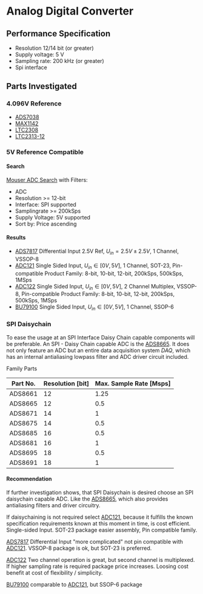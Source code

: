 Analog Digital Converter
========================

Performance Specification
-------------------------
- Resolution 12/14 bit (or greater)
- Supply voltage: 5 V
- Sampling rate: 200 kHz (or greater)
- Spi interface

Parts Investigated
------------------

### 4.096V Reference
- [ADS7038][ADS7038 datasheet]
- [MAX1142][MAX1142 datasheet]
- [LTC2308][LTC2308 datasheet]
- [LTC2313-12][LTC2313-12 datasheet]

### 5V Reference Compatible

#### Search
[Mouser ADC Search] with Filters:
- ADC
- Resolution >= 12-bit
- Interface: SPI supported
- Samplingrate >= 200kSps
- Supply Voltage: 5V supported
- Sort by: Price ascending

#### Results

- [ADS7817] Differential Input 2.5V Ref, $U_{in} = 2.5V \pm
    2.5V$, 1 Channel, VSSOP-8
- [ADC121] Single Sided Input, $U_{in} \in [0V, 5V]$, 1
    Channel, SOT-23, Pin-compatible Product Family: 8-bit, 10-bit, 12-bit,
    200kSps, 500kSps, 1MSps
- [ADC122] Single Sided Input, $U_{in} \in [0V, 5V]$, 2
    Channel Multiplex, VSSOP-8, Pin-compatible Product Family: 8-bit, 10-bit, 12-bit,
    200kSps, 500kSps, 1MSps
- [BU79100] Single Sided Input, $U_{in} \in [0V, 5V]$, 1
    Channel, SSOP-6

### SPI Daisychain

To ease the usage at an SPI Interface Daisy Chain capable components will be
preferable. An SPI - Daisy Chain capable ADC is the [ADS8665]. It does not only
feature an ADC but an entire data acquisition system _DAQ_, which has an
internal antialiasing lowpass filter and ADC driver circuit included.

Family Parts

| Part No. | Resolution [bit] | Max. Sample Rate [Msps] |
|----------|------------------|-------------------------|
| ADS8661  | 12               | 1.25                    |
| ADS8665  | 12               | 0.5                     |
| ADS8671  | 14               | 1                       |
| ADS8675  | 14               | 0.5                     |
| ADS8685  | 16               | 0.5                     |
| ADS8681  | 16               | 1                       |
| ADS8695  | 18               | 0.5                     |
| ADS8691  | 18               | 1                       |

#### Recommendation

If further investigation shows, that SPI Daisychain is desired choose an SPI
daisychain capable ADC. Like the [ADS8665], which also provides antialiasing
filters and driver circuitry.

If daisychaining is not required select [ADC121], because it fulfills the known
specification requirements known at this moment in time, is cost efficient.
Single-sided Input. SOT-23 package easier assembly, Pin compatible family.

[ADS7817] Differential Input "more complicated" not pin compatible with
[ADC121]. VSSOP-8 package is ok, but SOT-23 is preferred.

[ADC122] Two channel operation is great, but second channel is multiplexed. If
higher sampling rate is required package price increases. Loosing cost benefit
at cost of flexibility / simplicity.

[BU79100] comparable to [ADC121], but SSOP-6 package

[ADS7038 datasheet]: https://www.ti.com/lit/ds/symlink/ads7038.pdf?ts=1713952903321&ref_url=https%253A%252F%252Fwww.google.com%252F
[MAX1142 datasheet]: https://www.analog.com/en/products/max1143.html
[LTC2308 datasheet]: https://www.analog.com/media/en/technical-documentation/data-sheets/2308fc.pdf
[LTC2313-12 datasheet]: https://www.analog.com/en/products/ltc2313-12.html
[Mouser ADC Search]: https://www.mouser.de/c/semiconductors/data-converter-ics/analog-to-digital-converters-adc/?q=adc&analog%20supply%20voltage=0%20V%20to%205.25%20V%7C~1.8%20V%2C%205%20V%2C%205.4%20V%7C~2.2%20V%20to%205.5%20V%7C~2.25%20V%20to%205%20V%2C%205%20V%7C~2.3%20V%20to%205%20V~~2.3%20V%20to%205.5%20V%7C~2.35%20V%20to%205.25%20V~~2.375%20V%20to%205.25%20V%7C~2.4%20V%20to%205.1%20V%7C~2.5%20V%20to%205%20V%7C~2.5%20V%20to%205.5%20V%7C~2.5%20V%2C%205%20V%7C~2.7%20V%20to%205.25%20V%7C~2.7%20V%20to%205.5%20V%7C~2.85%20V%20to%205.5%20V%7C~3%20V%20to%205.25%20V%7C~3%20V%20to%205.5%20V%7C~3%20V%2C%205%20V%7C~3.13%20V%20to%203.47%20V%2C%204.75%20V%20to%205.25%20V%7C~3.15%20V%20to%205.5%20V%7C~4%20V%20to%205.5%20V%7C~4.5%20V%20to%205.25%20V~~4.5%20V%20to%205.5%20V%7C~4.75%20V%20to%205.25%20V%7C~4.75%20V%20to%205.5%20V%7C~4.95%20V%20to%205.05%20V%7C~5%20V%7C~5%20V%2C%2010%20V&interface%20type=3-Wire%2C%204-Wire%2C%20Microwire%2C%20QSPI%2C%20SPI%7C~3-Wire%2C%20I2C%2C%20SPI~~3-Wire%2C%20Microwire%2C%20SPI%7C~3-Wire%2C%20Parallel%2C%20QSPI%2C%20SPI~~3-Wire%2C%20SPI%7C~I2C%2C%20Parallel%2C%20SPI%7C~JESD204B%2C%20SPI%7C~Microwire%2C%20QSPI%2C%20SPI%7C~Parallel%2C%20SPI%7C~QSPI%2C%20SPI%7C~SPI~~SPI%2C%20USART&resolution=12%20bit~~32%20bit&sampling%20rate=100%20kS%2Fs~~10.4%20GS%2Fs&NewSearch=1&rp=semiconductors%2Fdata-converter-ics%2Fanalog-to-digital-converters-adc%7C~Resolution%7C~Interface%20Type%7C~Sampling%20Rate%7C~Analog%20Supply%20Voltage&sort=pricing&pg=2
[ADS7817]: https://www.ti.com/lit/ds/symlink/ads7817.pdf?ts=1714433703965&ref_url=https%253A%252F%252Fwww.mouser.de%252F
[ADC121]: https://www.ti.com/lit/ds/symlink/adc121s021.pdf?ts=1714380326274&ref_url=https%253A%252F%252Fwww.mouser.fr%252F
[ADC122]: https://www.ti.com/lit/ds/symlink/adc122s021.pdf?ts=1714381766845&ref_url=https%253A%252F%252Fwww.ti.com%252Fproduct%252FADC122S021%253Futm_source%253Dgoogle%2526utm_medium%253Dcpc%2526utm_campaign%253Dasc-null-null-GPN_EN-cpc-pf-google-eu%2526utm_content%253DADC122S021%2526ds_k%253DADC122S021%2526DCM%253Dyes%2526gad_source%253D1%2526gclid%253DEAIaIQobChMI_pDF3InnhQMV7D4GAB2oCw5nEAAYASAAEgLjN_D_BwE%2526gclsrc%253Daw.ds
[BU79100]: https://fscdn.rohm.com/en/products/databook/datasheet/ic/data_converter/dac/bu79100g-la-e.pdf
[ADS8665]: https://www.ti.com/lit/ds/symlink/ads8661.pdf?ts=1714606735903&ref_url=https%253A%252F%252Fwww.ti.com%252Fproduct%252FADS8661
